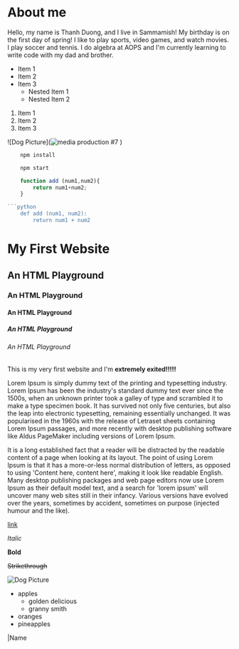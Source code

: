 <!-- Headings -->
# About me

Hello, my name is Thanh Duong, and I live in Sammamish! My birthday is on the first day of spring! I like to play sports, video games, and watch movies. I play soccer and tennis. I do algebra at AOPS and I'm currently learning to write code with my dad and brother.

<!-- UL -->
* Item 1
* Item 2
* Item 3
    * Nested Item 1
    * Nested Item 2

<!-- OL -->
1. Item 1
1. Item 2
1. Item 3



<!-- Images -->
![Dog Picture](![media production #7](https://github.com/tqnos/my-pages/assets/154554881/8bbbedc1-d68a-4f78-8b6c-d9740535b1cf)
)

<!-- Github Markdown -->

<!-- Code Blocks -->
```bash
    npm install

    npm start
```

```javascript
    function add (num1,num2){
        return num1+num2;
    }

```python
    def add (num1, num2):
        return num1 + num2
```





# My First Website
## An HTML Playground
### An HTML Playground
#### An HTML Playground
##### An HTML Playground
###### An HTML Playground

This is my very first website and I'm **extremely exited!!!!!**

Lorem Ipsum is simply dummy text of the printing and typesetting industry. Lorem Ipsum has been the industry's standard dummy text ever since the 1500s, when an unknown printer took a galley of type and scrambled it to make a type specimen book. It has survived not only five centuries, but also the leap into electronic typesetting, remaining essentially unchanged. It was popularised in the 1960s with the release of Letraset sheets containing Lorem Ipsum passages, and more recently with desktop publishing software like Aldus PageMaker including versions of Lorem Ipsum.

It is a long established fact that a reader will be distracted by the readable content of a page when looking at its layout. The point of using Lorem Ipsum is that it has a more-or-less normal distribution of letters, as opposed to using 'Content here, content here', making it look like readable English. Many desktop publishing packages and web page editors now use Lorem Ipsum as their default model text, and a search for 'lorem ipsum' will uncover many web sites still in their infancy. Various versions have evolved over the years, sometimes by accident, sometimes on purpose (injected humour and the like).

[link](https://bellevue.aopsacademy.org/)

*Italic*

**Bold**

~~Strikethrough~~

![Dog Picture](https://images.pexels.com/photos/1108099/pexels-photo-1108099.jpeg?cs=srgb&dl=adorable-animal-breed-1108099.jpg&fm=jpg)

* apples
    * golden delicious
    * granny smith
* oranges
* pineapples

|Name
